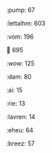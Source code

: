 :pump: 67

:lettalhm: 603

:vom: 196

😬 695

:wow: 125

:dam: 80

:ai: 15

:rie: 13

:lavren: 14

:eheu: 64

:breez: 57

